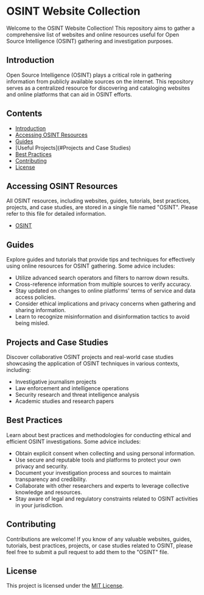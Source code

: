 # OSINT Website Collection

Welcome to the OSINT Website Collection! This repository aims to gather a comprehensive list of websites and online resources useful for Open Source Intelligence (OSINT) gathering and investigation purposes.

## Introduction

Open Source Intelligence (OSINT) plays a critical role in gathering information from publicly available sources on the internet. This repository serves as a centralized resource for discovering and cataloging websites and online platforms that can aid in OSINT efforts.

## Contents

- [Introduction](#introduction)
- [Accessing OSINT Resources](#accessing-osint-resources)
- [Guides](#guides)
- [Useful Projects](#Projects and Case Studies)
- [Best Practices](#best-practices)
- [Contributing](#contributing)
- [License](#license)

## Accessing OSINT Resources

All OSINT resources, including websites, guides, tutorials, best practices, projects, and case studies, are stored in a single file named "OSINT". Please refer to this file for detailed information.

- [OSINT](OSINT)

## Guides

Explore guides and tutorials that provide tips and techniques for effectively using online resources for OSINT gathering. Some advice includes:

- Utilize advanced search operators and filters to narrow down results.
- Cross-reference information from multiple sources to verify accuracy.
- Stay updated on changes to online platforms' terms of service and data access policies.
- Consider ethical implications and privacy concerns when gathering and sharing information.
- Learn to recognize misinformation and disinformation tactics to avoid being misled.

## Projects and Case Studies

Discover collaborative OSINT projects and real-world case studies showcasing the application of OSINT techniques in various contexts, including:

- Investigative journalism projects
- Law enforcement and intelligence operations
- Security research and threat intelligence analysis
- Academic studies and research papers

## Best Practices

Learn about best practices and methodologies for conducting ethical and efficient OSINT investigations. Some advice includes:

- Obtain explicit consent when collecting and using personal information.
- Use secure and reputable tools and platforms to protect your own privacy and security.
- Document your investigation process and sources to maintain transparency and credibility.
- Collaborate with other researchers and experts to leverage collective knowledge and resources.
- Stay aware of legal and regulatory constraints related to OSINT activities in your jurisdiction.

## Contributing

Contributions are welcome! If you know of any valuable websites, guides, tutorials, best practices, projects, or case studies related to OSINT, please feel free to submit a pull request to add them to the "OSINT" file.

## License

This project is licensed under the [MIT License](LICENSE).
